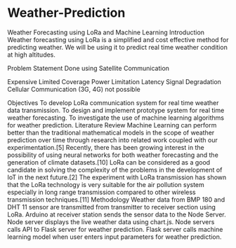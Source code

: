 # Weather-Prediction
Weather Forecasting using LoRa and Machine Learning
Introduction
Weather forecasting using LoRa is a simplified and cost effective method for predicting weather. We will be using it to predict real time weather condition at high altitudes.

Problem Statement
Done using Satellite Communication

Expensive
Limited Coverage
Power Limitation
Latency
Signal Degradation
Cellular Communication (3G, 4G) not possible

Objectives
To develop LoRa communication system for real time weather data transmission.
To design and implement prototype system for real time weather forecasting.
To investigate the use of machine learning algorithms for weather prediction.
Literature Review
Machine Learning can perform better than the traditional mathematical models in the scope of weather prediction over time through research into related work coupled with our experimentation.[5]
Recently, there has been growing interest in the possibility of using neural networks for both weather forecasting and the generation of climate datasets.[10]
LoRa can be considered as a good candidate in solving the complexity of the problems in the development of IoT in the next future.[2]
The experiment with LoRa transmission has shown that the LoRa technology is very suitable for the air pollution system especially in long range transmission compared to other wireless transmission techniques.[11]
Methodology
Weather data from BMP 180 and DHT 11 sensor are transmitted from transmitter to receiver section using LoRa. Arduino at receiver station sends the sensor data to the Node Server. Node server displays the live weather data using chart.js. Node servers calls API to Flask server for weather prediction. Flask server calls machine learning model when user enters input parameters for weather prediction.
